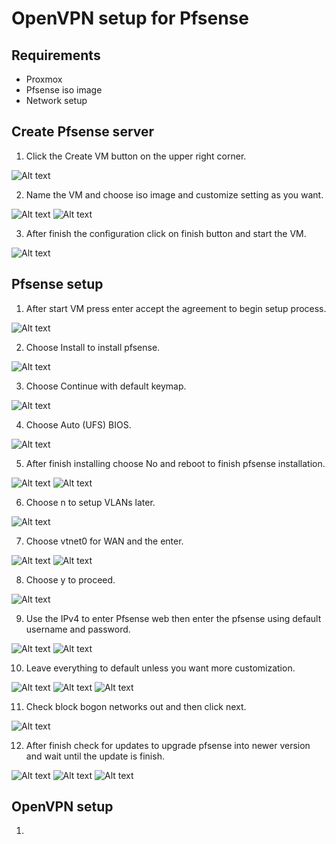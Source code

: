 # OpenVPN setup for Pfsense

## Requirements
- Proxmox
- Pfsense iso image
- Network setup

## Create Pfsense server
1. Click the Create VM button on the upper right corner.


![Alt text](https://github.com/force445/openvpn-pfsense-setup/blob/main/pictures/Screenshot%202568-08-06%20at%2011.30.31.png)


2. Name the VM and choose iso image and customize setting as you want.


![Alt text](https://github.com/force445/openvpn-pfsense-setup/blob/main/pictures/Screenshot%202568-08-06%20at%2011.53.02.png)
![Alt text](https://github.com/force445/openvpn-pfsense-setup/blob/main/pictures/Screenshot%202568-08-06%20at%2011.54.30.png)


3. After finish the configuration click on finish button and start the VM.


![Alt text](http://github.com/force445/openvpn-pfsense-setup/blob/main/pictures/Screenshot%202568-08-06%20at%2011.55.55.png)

## Pfsense setup
1. After start VM press enter accept the agreement to begin setup process.


![Alt text](https://github.com/force445/openvpn-pfsense-setup/blob/main/pictures/image.png)


2. Choose Install to install pfsense.


![Alt text](https://github.com/force445/openvpn-pfsense-setup/blob/main/pictures/image%20copy.png)


3. Choose Continue with default keymap.


![Alt text](https://github.com/force445/openvpn-pfsense-setup/blob/main/pictures/image%20copy%202.png)


4. Choose Auto (UFS) BIOS.


![Alt text](https://github.com/force445/openvpn-pfsense-setup/blob/main/pictures/image%20copy%203.png)


5. After finish installing choose No and reboot to finish pfsense installation.


![Alt text](https://github.com/force445/openvpn-pfsense-setup/blob/main/pictures/image%20copy%204.png)
![Alt text](https://github.com/force445/openvpn-pfsense-setup/blob/main/pictures/image%20copy%205.png)


6. Choose n to setup VLANs later.


![Alt text](https://github.com/force445/openvpn-pfsense-setup/blob/main/pictures/image%20copy%206.png)

7. Choose vtnet0 for WAN and the enter.


![Alt text](https://github.com/force445/openvpn-pfsense-setup/blob/main/pictures/image%20copy%207.png)
![Alt text](https://github.com/force445/openvpn-pfsense-setup/blob/main/pictures/image%20copy%208.png)


8. Choose y to proceed.


![Alt text](https://github.com/force445/openvpn-pfsense-setup/blob/main/pictures/image%20copy%209.png)


9. Use the IPv4 to enter Pfsense web then enter the pfsense using default username and password.



![Alt text](https://github.com/force445/openvpn-pfsense-setup/blob/main/pictures/image%20copy%2010.png)
![Alt text](https://github.com/force445/openvpn-pfsense-setup/blob/main/pictures/image%20copy%2011.png)


10. Leave everything to default unless you want more customization.


![Alt text](https://github.com/force445/openvpn-pfsense-setup/blob/main/pictures/image%20copy%2012.png)
![Alt text](https://github.com/force445/openvpn-pfsense-setup/blob/main/pictures/image%20copy%2013.png)
![Alt text](https://github.com/force445/openvpn-pfsense-setup/blob/main/pictures/image%20copy%2014.png)


11. Check block bogon networks out and then click next.


![Alt text](https://github.com/force445/openvpn-pfsense-setup/blob/main/pictures/image%20copy%2015.png)


12. After finish check for updates to upgrade pfsense into newer version and wait until the update is finish.


![Alt text](https://github.com/force445/openvpn-pfsense-setup/blob/main/pictures/image%20copy%2016.png)
![Alt text](https://github.com/force445/openvpn-pfsense-setup/blob/main/pictures/image%20copy%2017.png)
![Alt text](https://github.com/force445/openvpn-pfsense-setup/blob/main/pictures/image%20copy%2018.png)


## OpenVPN setup

1. 